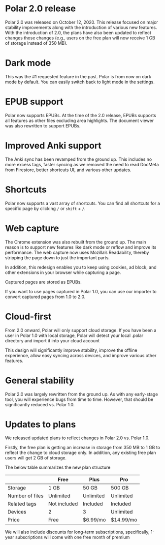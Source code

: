 # Polar 2.0 release

Polar 2.0 was released on October 12, 2020. This release focused on major stability improvements along with the introduction of various new features. With the introduction of 2.0, the plans have also been updated to reflect changes those changes (e.g., users on the free plan will now receive 1 GB of storage instead of 350 MB).

# Dark mode

This was the #1 requested feature in the past. Polar is from now on dark mode by default. You can easily switch back to light mode in the settings.

# EPUB support

Polar now supports EPUBs. At the time of the 2.0 release, EPUBs supports all features as other files excluding area highlights. The document viewer was also rewritten to support EPUBs.

# Improved Anki support

The Anki sync has been revamped from the ground up. This includes no more excess tags, faster syncing as we removed the need to read DocMeta from Firestore, better shortcuts UI, and various other updates.

# Shortcuts

Polar now supports a vast array of shortcuts. You can find all shortcuts for a specific page by clicking ```/``` or ```shift``` + ```/```.

# Web capture

The Chrome extension was also rebuilt from the ground up. The main reason is to support new features like dark mode or reflow and improve its performance. The web capture now uses Mozilla’s Readability, thereby stripping the page down to just the important parts.

In addition, this redesign enables you to keep using cookies, ad block, and other extensions in your browser while capturing a page.

Captured pages are stored as EPUBs.

If you want to use pages captured in Polar 1.0, you can use our importer to convert captured pages from 1.0 to 2.0.

# Cloud-first

From 2.0 onward, Polar will only support cloud storage. If you have been a user in Polar 1.0 with local storage, Polar will detect your local .polar directory and import it into your cloud account

This design will significantly improve stability, improve the offline experience, allow easy syncing across devices, and improve various other features.

# General stability

Polar 2.0 was largely rewritten from the ground up. As with any early-stage tool, you will experience bugs from time to time. However, that should be significantly reduced vs. Polar 1.0.

# Updates to plans

We released updated plans to reflect changes in Polar 2.0 vs. Polar 1.0. 

Firstly, the free plan is getting an increase in storage from 350 MB to 1 GB to reflect the change to cloud storage only. In addition, any existing free plan users will get 2 GB of storage.

The below table summarizes the new plan structure


|                  |Free        |Plus     |Pro      |
|------------------|------------|---------|---------|
|Storage           |1 GB        |50 GB    |500 GB   |
|Number of files   |Unlimited   |Unlimited|Unlimited|
|Related tags      |Not included|Included |Included |
|Devices           |2           |3        |Unlimited|
|Price             |Free        |$6.99/mo |$14.99/mo|

We will also include discounts for long-term subscriptions, specifically, 1-year subscriptions will come with one free month of premium
